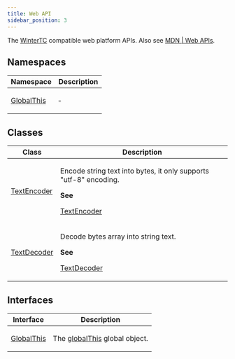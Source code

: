 ```yaml
---
title: Web API
sidebar_position: 3
---
```


The [WinterTC](https://min-common-api.proposal.wintertc.org/) compatible web platform APIs. Also see [MDN | Web APIs](https://developer.mozilla.org/docs/Web/API).

## Namespaces

<table>
<thead>
<tr>
<th>Namespace</th>
<th>Description</th>
</tr>
</thead>
<tbody>
<tr>
<td>

[GlobalThis](namespaces/GlobalThis/README.md)

</td>
<td>

&hyphen;

</td>
</tr>
</tbody>
</table>

## Classes

<table>
<thead>
<tr>
<th>Class</th>
<th>Description</th>
</tr>
</thead>
<tbody>
<tr>
<td>

[TextEncoder](classes/TextEncoder.md)

</td>
<td>

Encode string text into bytes, it only supports "utf-8" encoding.

**See**

[TextEncoder](https://developer.mozilla.org/docs/Web/API/TextEncoder)

</td>
</tr>
<tr>
<td>

[TextDecoder](classes/TextDecoder.md)

</td>
<td>

Decode bytes array into string text.

**See**

[TextDecoder](https://developer.mozilla.org/docs/Web/API/TextDecoder)

</td>
</tr>
</tbody>
</table>

## Interfaces

<table>
<thead>
<tr>
<th>Interface</th>
<th>Description</th>
</tr>
</thead>
<tbody>
<tr>
<td>

[GlobalThis](interfaces/GlobalThis.md)

</td>
<td>

The [globalThis](https://developer.mozilla.org/docs/Web/JavaScript/Reference/Global_Objects/globalThis) global object.

</td>
</tr>
</tbody>
</table>
